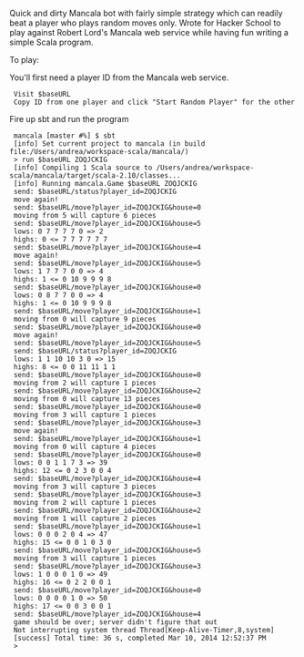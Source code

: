 Quick and dirty Mancala bot with fairly simple strategy which can readily beat a player who
plays random moves only. Wrote for Hacker School to play against Robert Lord's Mancala web service
while having fun writing a simple Scala program.

To play:

You'll first need a player ID from the Mancala web service. 

     Visit $baseURL
     Copy ID from one player and click "Start Random Player" for the other

 Fire up sbt and run the program
 
     mancala [master #%] $ sbt
     [info] Set current project to mancala (in build file:/Users/andrea/workspace-scala/mancala/)
     > run $baseURL ZOQJCKIG
     [info] Compiling 1 Scala source to /Users/andrea/workspace-scala/mancala/target/scala-2.10/classes...
     [info] Running mancala.Game $baseURL ZOQJCKIG
     send: $baseURL/status?player_id=ZOQJCKIG
     move again!
     send: $baseURL/move?player_id=ZOQJCKIG&house=0
     moving from 5 will capture 6 pieces
     send: $baseURL/move?player_id=ZOQJCKIG&house=5
     lows: 0 7 7 7 7 0 => 2
     highs: 0 <= 7 7 7 7 7 7
     send: $baseURL/move?player_id=ZOQJCKIG&house=4
     move again!
     send: $baseURL/move?player_id=ZOQJCKIG&house=5
     lows: 1 7 7 7 0 0 => 4
     highs: 1 <= 0 10 9 9 9 8
     send: $baseURL/move?player_id=ZOQJCKIG&house=0
     lows: 0 8 7 7 0 0 => 4
     highs: 1 <= 0 10 9 9 9 8
     send: $baseURL/move?player_id=ZOQJCKIG&house=1
     moving from 0 will capture 9 pieces
     send: $baseURL/move?player_id=ZOQJCKIG&house=0
     move again!
     send: $baseURL/move?player_id=ZOQJCKIG&house=5
     send: $baseURL/status?player_id=ZOQJCKIG
     lows: 1 1 10 10 3 0 => 15
     highs: 8 <= 0 0 11 11 1 1
     send: $baseURL/move?player_id=ZOQJCKIG&house=0
     moving from 2 will capture 1 pieces
     send: $baseURL/move?player_id=ZOQJCKIG&house=2
     moving from 0 will capture 13 pieces
     send: $baseURL/move?player_id=ZOQJCKIG&house=0
     moving from 3 will capture 1 pieces
     send: $baseURL/move?player_id=ZOQJCKIG&house=3
     move again!
     send: $baseURL/move?player_id=ZOQJCKIG&house=1
     moving from 0 will capture 4 pieces
     send: $baseURL/move?player_id=ZOQJCKIG&house=0
     lows: 0 0 1 1 7 3 => 39
     highs: 12 <= 0 2 3 0 0 4
     send: $baseURL/move?player_id=ZOQJCKIG&house=4
     moving from 3 will capture 3 pieces
     send: $baseURL/move?player_id=ZOQJCKIG&house=3
     moving from 2 will capture 1 pieces
     send: $baseURL/move?player_id=ZOQJCKIG&house=2
     moving from 1 will capture 2 pieces
     send: $baseURL/move?player_id=ZOQJCKIG&house=1
     lows: 0 0 0 2 0 4 => 47
     highs: 15 <= 0 0 1 0 3 0
     send: $baseURL/move?player_id=ZOQJCKIG&house=5
     moving from 3 will capture 1 pieces
     send: $baseURL/move?player_id=ZOQJCKIG&house=3
     lows: 1 0 0 0 1 0 => 49
     highs: 16 <= 0 2 2 0 0 1
     send: $baseURL/move?player_id=ZOQJCKIG&house=0
     lows: 0 0 0 0 1 0 => 50
     highs: 17 <= 0 0 3 0 0 1
     send: $baseURL/move?player_id=ZOQJCKIG&house=4
     game should be over; server didn't figure that out
     Not interrupting system thread Thread[Keep-Alive-Timer,8,system]
     [success] Total time: 36 s, completed Mar 10, 2014 12:52:37 PM
     >
